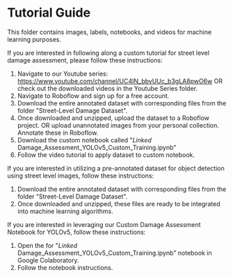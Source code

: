 # Tutorial Guide
This folder contains images, labels, notebooks, and videos for machine learning purposes. 

If you are interested in following along a custom tutorial for street level damage assessment, please follow these instructions:
   1. Navigate to our Youtube series: https://www.youtube.com/channel/UC4IN_bbvUUc_b3gLA8pwO6w 
     OR check out the downloaded videos in the Youtube Series folder. 
   2. Navigate to Roboflow and sign up for a free account.
   3. Download the entire annotated dataset with corresponding files from the folder "Street-Level Damage Dataset".
   4. Once downloaded and unzipped, upload the dataset to a Roboflow project.
     OR upload unannotated images from your personal collection. Annotate these in Roboflow. 
   5. Download the custom notebook called "*Linked* Damage_Assessment_YOLOv5_Custom_Training.ipynb" 
   6. Follow the video tutorial to apply dataset to custom notebook.
   
If you are interested in utilizing a pre-annotated dataset for object detection using street level images, follow these instructions:
   1. Download the entire annotated dataset with corresponding files from the folder "Street-Level Damage Dataset".
   2. Once downloaded and unzipped, these files are ready to be integrated into machine learning algorithms.   

If you are interested in leveraging our Custom Damage Assessment Notebook for YOLOv5, follow these instructions: 
   1. Open the for "*Linked* Damage_Assessment_YOLOv5_Custom_Training.ipynb" notebook in Google Colaboratory. 
   2. Follow the notebook instructions.
